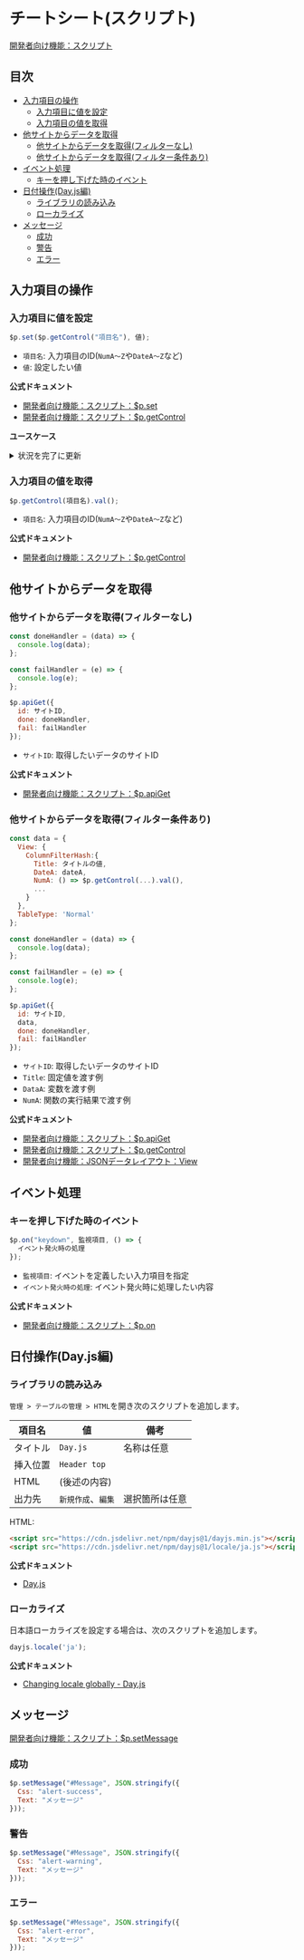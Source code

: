 # チートシート(スクリプト)

[開発者向け機能：スクリプト](https://pleasanter.org/ja/manual/script)

## 目次

- [入力項目の操作](#入力項目の操作)
  - [入力項目に値を設定](#入力項目に値を設定)
  - [入力項目の値を取得](#入力項目の値を取得)
- [他サイトからデータを取得](#他サイトからデータを取得)
  - [他サイトからデータを取得(フィルターなし)](#他サイトからデータを取得フィルターなし)
  - [他サイトからデータを取得(フィルター条件あり)](#他サイトからデータを取得フィルター条件あり)
- [イベント処理](#イベント処理)
  - [キーを押し下げた時のイベント](#キーを押し下げた時のイベント)
- [日付操作(Day.js編)](#日付操作dayjs編)
  - [ライブラリの読み込み](#ライブラリの読み込み)
  - [ローカライズ](#ローカライズ)
- [メッセージ](#メッセージ)
  - [成功](#成功)
  - [警告](#警告)
  - [エラー](#エラー)


## 入力項目の操作

### 入力項目に値を設定

```javascript
$p.set($p.getControl("項目名"), 値);
```
- `項目名`: 入力項目のID(`NumA〜Z`や`DateA〜Z`など)
- `値`: 設定したい値

**公式ドキュメント**

- [開発者向け機能：スクリプト：$p.set](https://pleasanter.org/ja/manual/script-set)
- [開発者向け機能：スクリプト：$p.getControl](https://pleasanter.org/ja/manual/script-get-control)

**ユースケース**

<details><summary>状況を完了に更新</summary>

```javascript
$p.set($p.getControl("Status"), 900);
```

</details>

### 入力項目の値を取得

```javascript
$p.getControl(項目名).val();
```

- `項目名`: 入力項目のID(`NumA〜Z`や`DateA〜Z`など)

**公式ドキュメント**

- [開発者向け機能：スクリプト：$p.getControl](https://pleasanter.org/ja/manual/script-get-control)

## 他サイトからデータを取得

### 他サイトからデータを取得(フィルターなし)

```javascript
const doneHandler = (data) => {
  console.log(data);
};

const failHandler = (e) => {
  console.log(e);
};

$p.apiGet({
  id: サイトID,
  done: doneHandler,
  fail: failHandler
});
```

- `サイトID`: 取得したいデータのサイトID

**公式ドキュメント**

- [開発者向け機能：スクリプト：$p.apiGet](https://pleasanter.org/ja/manual/script-api-get)

### 他サイトからデータを取得(フィルター条件あり)

```javascript
const data = {
  View: {
    ColumnFilterHash:{
      Title: タイトルの値,
      DateA: dateA,
      NumA: () => $p.getControl(...).val(),
      ...
    }
  },
  TableType: 'Normal'
};

const doneHandler = (data) => {
  console.log(data);
};

const failHandler = (e) => {
  console.log(e);
};

$p.apiGet({
  id: サイトID,
  data,
  done: doneHandler,
  fail: failHandler
});
```

- `サイトID`: 取得したいデータのサイトID
- `Title`: 固定値を渡す例
- `DataA`: 変数を渡す例
- `NumA`: 関数の実行結果で渡す例

**公式ドキュメント**

- [開発者向け機能：スクリプト：$p.apiGet](https://pleasanter.org/ja/manual/script-api-get)
- [開発者向け機能：スクリプト：$p.getControl](https://pleasanter.org/ja/manual/script-get-control)
- [開発者向け機能：JSONデータレイアウト：View](https://pleasanter.org/ja/manual/api-view)

## イベント処理

### キーを押し下げた時のイベント

```javascript
$p.on("keydown", 監視項目, () => {
  イベント発火時の処理
});
```

- `監視項目`: イベントを定義したい入力項目を指定
- `イベント発火時の処理`: イベント発火時に処理したい内容

**公式ドキュメント**

- [開発者向け機能：スクリプト：$p.on](https://pleasanter.org/ja/manual/script-on)

## 日付操作(Day.js編)

### ライブラリの読み込み

`管理 > テーブルの管理 > HTML`を開き次のスクリプトを追加します。

| 項目名 | 値 | 備考 |
| -- | -- | -- |
| タイトル | `Day.js` | 名称は任意 |
| 挿入位置 | `Header top` |
| HTML | (後述の内容) |
| 出力先 | `新規作成`、`編集` | 選択箇所は任意 |

HTML:

```html
<script src="https://cdn.jsdelivr.net/npm/dayjs@1/dayjs.min.js"></script>
<script src="https://cdn.jsdelivr.net/npm/dayjs@1/locale/ja.js"></script>
```

**公式ドキュメント**

- [Day.js](https://day.js.org/docs/en/installation/installation)

### ローカライズ

日本語ローカライズを設定する場合は、次のスクリプトを追加します。

```javascript
dayjs.locale('ja');
```

**公式ドキュメント**

- [Changing locale globally - Day.js](https://day.js.org/docs/en/i18n/changing-locale)

## メッセージ

[開発者向け機能：スクリプト：$p.setMessage](https://pleasanter.org/ja/manual/script-set-message)

### 成功

```javascript
$p.setMessage("#Message", JSON.stringify({
  Css: "alert-success",
  Text: "メッセージ"
}));
```

### 警告

```javascript
$p.setMessage("#Message", JSON.stringify({
  Css: "alert-warning",
  Text: "メッセージ"
}));
```

### エラー

```javascript
$p.setMessage("#Message", JSON.stringify({
  Css: "alert-error",
  Text: "メッセージ"
}));
```
